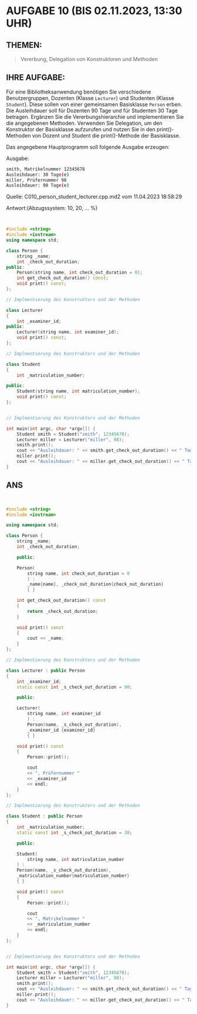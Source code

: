 # AUFGABE 10 (BIS 02.11.2023, 13:30 UHR)

## THEMEN:

> Vererbung, Delegation von Konstruktoren und Methoden

## IHRE AUFGABE:

Für eine Bibliotheksanwendung benötigen Sie verschiedene Benutzergruppen, Dozenten (Klasse `Lecturer`) und Studenten (Klasse `Student`). Diese sollen von einer gemeinsamen Basisklasse `Person` erben. Die Ausleihdauer soll für Dozenten 90 Tage und für Studenten 30 Tage betragen. Ergänzen Sie die Vererbungshierarchie und implementieren Sie die angegebenen Methoden. Verwenden Sie Delegation, um den Konstruktor der Basisklasse aufzurufen und nutzen Sie in den print()-Methoden von Dozent und Student die print()-Methode der Basisklasse.

Das angegebene Hauptprogramm soll folgende Ausgabe erzeugen:

Ausgabe:

```bash
smith, Matrikelnummer 12345678
Ausleihdauer: 30 Tage(e)
miller, Prüfernummer 98
Ausleihdauer: 90 Tage(e)
```

Quelle: C010_person_student_lecturer.cpp.md2 vom 11.04.2023 18:58:29

Antwort:(Abzugssystem: 10, 20, ... %)

```cpp


#include <string>
#include <iostream>
using namespace std;

class Person {
	string _name;
	int _check_out_duration;
public:
	Person(string name, int check_out_duration = 0);
	int get_check_out_duration() const;
	void print() const;
};

// Implmentierung des Konstruktors und der Methoden

class Lecturer
{
	int _examiner_id;
public:
	Lecturer(string name, int examiner_id);
	void print() const;
};

// Implmentierung des Konstruktors und der Methoden

class Student
{
	int _matriculation_number;

public:
	Student(string name, int matriculation_number);
	void print() const;
};


// Implmentierung des Konstruktors und der Methoden

int main(int argc, char *argv[]) {
    Student smith = Student("smith", 12345678);
    Lecturer miller = Lecturer("miller", 98);
    smith.print();
    cout << "Ausleihdauer: " << smith.get_check_out_duration() << " Tage(e)" << endl;
    miller.print();
    cout << "Ausleihdauer: " << miller.get_check_out_duration() << " Tage(e)" << endl;
}

```

## ANS

```cpp


#include <string>
#include <iostream>

using namespace std;

class Person {
	string _name;
	int _check_out_duration;

	public:

	Person(
		string name, int check_out_duration = 0
		) :
		_name{name}, _check_out_duration{check_out_duration}
		{ }

	int get_check_out_duration() const
	{
		return _check_out_duration;
	}

	void print() const
	{
		cout << _name;
	}
};

// Implmentierung des Konstruktors und der Methoden

class Lecturer : public Person
{
	int _examiner_id;
	static const int _s_check_out_duration = 90;

	public:

	Lecturer(
		string name, int examiner_id
		) :
		Person(name, _s_check_out_duration),
		_examiner_id {examiner_id}
		{ }

	void print() const
	{
		Person::print();

		cout
		<< ", Prüfernummer "
		<< _examiner_id
		<< endl;
	}
};

// Implmentierung des Konstruktors und der Methoden

class Student : public Person
{
	int _matriculation_number;
	static const int _s_check_out_duration = 30;

	public:

	Student(
		string name, int matriculation_number
	) :
	Person(name, _s_check_out_duration),
	_matriculation_number{matriculation_number}
	{ }

	void print() const
	{
		Person::print();

		cout
		<< ", Matrikelnummer "
		<< _matriculation_number
		<< endl;
	}
};


// Implmentierung des Konstruktors und der Methoden

int main(int argc, char *argv[]) {
	Student smith = Student("smith", 12345678);
	Lecturer miller = Lecturer("miller", 98);
	smith.print();
	cout << "Ausleihdauer: " << smith.get_check_out_duration() << " Tage(e)" << endl;
	miller.print();
	cout << "Ausleihdauer: " << miller.get_check_out_duration() << " Tage(e)" << endl;
}

```

